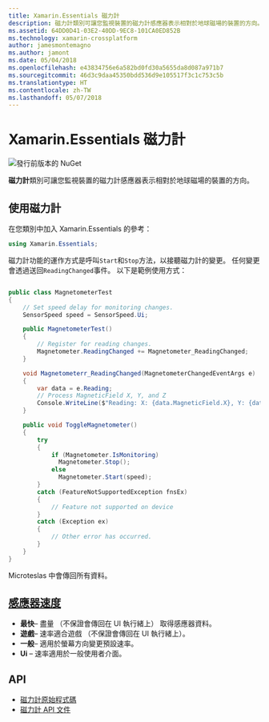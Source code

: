 ```yaml
---
title: Xamarin.Essentials 磁力計
description: 磁力計類別可讓您監視裝置的磁力計感應器表示相對於地球磁場的裝置的方向。
ms.assetid: 64DD0D41-03E2-40DD-9EC8-101CA0ED852B
ms.technology: xamarin-crossplatform
author: jamesmontemagno
ms.author: jamont
ms.date: 05/04/2018
ms.openlocfilehash: e43834756e6a582bd0fd30a5655da8d087a971b7
ms.sourcegitcommit: 46d3c9daa45350bdd536d9e105517f3c1c753c5b
ms.translationtype: HT
ms.contentlocale: zh-TW
ms.lasthandoff: 05/07/2018
---
```

# <a name="xamarinessentials-magnetometer"></a>Xamarin.Essentials 磁力計

![發行前版本的 NuGet](~/media/shared/pre-release.png)

**磁力計**類別可讓您監視裝置的磁力計感應器表示相對於地球磁場的裝置的方向。

## <a name="using-magnetometer"></a>使用磁力計

在您類別中加入 Xamarin.Essentials 的參考：

```csharp
using Xamarin.Essentials;
```

磁力計功能的運作方式是呼叫`Start`和`Stop`方法，以接聽磁力計的變更。 任何變更會透過送回`ReadingChanged`事件。 以下是範例使用方式：

```csharp

public class MagnetometerTest
{
    // Set speed delay for monitoring changes.
    SensorSpeed speed = SensorSpeed.Ui;

    public MagnetometerTest()
    {
        // Register for reading changes.
        Magnetometer.ReadingChanged += Magnetometer_ReadingChanged;
    }

    void Magnetometerr_ReadingChanged(MagnetometerChangedEventArgs e)
    {
        var data = e.Reading;
        // Process MagneticField X, Y, and Z
        Console.WriteLine($"Reading: X: {data.MagneticField.X}, Y: {data.MagneticField.Y}, Z: {data.MagneticField.Z}");
    }

    public void ToggleMagnetometer()
    {
        try
        {
            if (Magnetometer.IsMonitoring)
              Magnetometer.Stop();
            else
              Magnetometer.Start(speed);
        }
        catch (FeatureNotSupportedException fnsEx)
        {
            // Feature not supported on device
        }
        catch (Exception ex)
        {
            // Other error has occurred.
        }
    }
}
```

Microteslas 中會傳回所有資料。

## <a name="sensor-speedxrefxamarinessentialssensorspeed"></a>[感應器速度](xref:Xamarin.Essentials.SensorSpeed)

- **最快**– 盡量 （不保證會傳回在 UI 執行緒上） 取得感應器資料。
- **遊戲**– 速率適合遊戲 （不保證會傳回在 UI 執行緒上）。
- **一般**– 適用於螢幕方向變更預設速率。
- **Ui** – 速率適用於一般使用者介面。

## <a name="api"></a>API

- [磁力計原始程式碼](https://github.com/xamarin/Essentials/tree/master/Essentials/Magnetometer)
- [磁力計 API 文件](xref:Xamarin.Essentials.Magnetometer)
